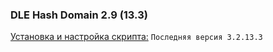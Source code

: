 ### DLE Hash Domain 2.9 (13.3)
[Установка и настройка скрипта:](https://github.com/coolbylink/dlehashdomain/wiki/Установка-и-обновления-2.9.X) `Последняя версия 3.2.13.3`
